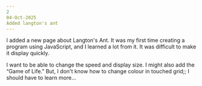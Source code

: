 ```yaml
---
2
04-Oct-2025
Added langton's ant
---
```

I added a new page about Langton's Ant.
It was my first time creating a program using JavaScript,
and I learned a lot from it.
It was difficult to make it display quickly.

I want to be able to change the speed and display size.
I might also add the “Game of Life.”
But, I don't know how to change colour in touched grid;;
I should have to learn more...
